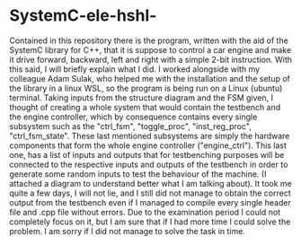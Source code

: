 # SystemC-ele-hshl-
Contained in this repository there is the program, written with the aid of the SystemC library for C++, that it is suppose to control a car engine and make it 
drive forward, backward, left and right with a simple 2-bit instruction. 
With this said, I will briefly explain what I did. I worked alongside with my colleague Adam Sulak, who helped me with the installation and the setup of the library in a linux WSL,
so the program is being run on a Linux (ubuntu) terminal. Taking inputs from the structure diagram and the FSM given, I thought of creating a whole system that would contain the testbench
and the engine controller, which by consequence contains every single subsystem such as the "ctrl_fsm", "toggle_proc", "inst_reg_proc", "ctrl_fsm_state". These last mentioned subsystems
are simply the hardware components that form the whole engine controller ("engine_ctrl"). This last one, has a list of inputs and outputs that for testbenching purposes will be connected
to the respective inputs and outputs of the testbench in order to generate some random inputs to test the behaviour of the machine. (I attached a diagram to understand better what I 
am talking about).
It took me quite a few days, I will not lie, and I still did not manage to obtain the correct output from the testbench even if I managed to compile every single header file and .cpp file 
without errors. Due to the examination period I could not completely focus on it, but I am sure that if I had more time I could solve the problem. I am sorry if I did not manage to solve
the task in time.
